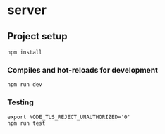 # server

## Project setup
```
npm install
```

### Compiles and hot-reloads for development
```
npm run dev
```

### Testing
```
export NODE_TLS_REJECT_UNAUTHORIZED='0'
npm run test
```
